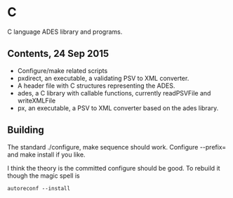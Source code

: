 # C

C language ADES library and programs.

## Contents, 24 Sep 2015

* Configure/make related scripts
* pxdirect, an executable, a validating PSV to XML converter.
* A header file with C structures representing the ADES.
* ades, a C library with callable functions, currently readPSVFile and writeXMLFile
* px, an executable, a PSV to XML converter based on the ades library.

## Building

The standard ./configure, make sequence should work.  Configure --prefix= and make install if you like.

I think the theory is the committed configure should be good.  To rebuild it
though the magic spell is

    autoreconf --install
